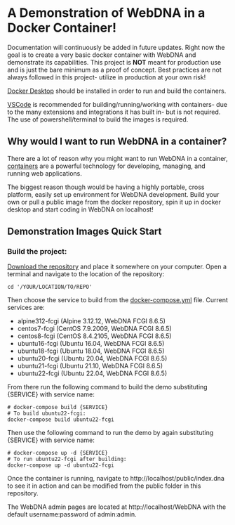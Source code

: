 # A Demonstration of WebDNA in a Docker Container!

Documentation will continuously be added in future updates. Right now the goal is to create a very basic docker container with WebDNA and demonstrate its capabilities. This project is **NOT** meant for production use and is just the bare minimum as a proof of concept. Best practices are not always followed in this project- utilize in production at your own risk!

[Docker Desktop](https://www.docker.com/products/docker-desktop/) should be installed in order to run and build the containers. 

[VSCode](https://code.visualstudio.com/) is recommended for building/running/working with containers- due to the many extensions and integrations it has built in- but is not required. The use of powershell/terminal to build the images is required.

## Why would I want to run WebDNA in a container?
There are a lot of reason why you might want to run WebDNA in a container, [containers](https://www.docker.com/resources/what-container/) are a powerful technology for developing, managing, and running web applications.

The biggest reason though would be having a highly portable, cross platform, easily set up environment for WebDNA development. Build your own or pull a public image from the docker repository, spin it up in docker desktop and start coding in WebDNA on localhost!

## Demonstration Images Quick Start

### Build the project:
[Download the repository](https://github.com/deepworks-net/docker-webdna-demo/archive/refs/heads/main.zip) and place it somewhere on your computer. Open a terminal and navigate to the location of the repository:
```SHELL
cd '/YOUR/LOCATION/TO/REPO'
```
Then choose the service to build from the [docker-compose.yml](docker-compose.yml) file. Current services are:
- alpine312-fcgi (Alpine 3.12.12, WebDNA FCGI 8.6.5)
- centos7-fcgi (CentOS 7.9.2009, WebDNA FCGI 8.6.5)
- centos8-fcgi (CentOS 8.4.2105, WebDNA FCGI 8.6.5)
- ubuntu16-fcgi (Ubuntu 16.04, WebDNA FCGI 8.6.5)
- ubuntu18-fcgi (Ubuntu 18.04, WebDNA FCGI 8.6.5)
- ubuntu20-fcgi (Ubuntu 20.04, WebDNA FCGI 8.6.5)
- ubuntu21-fcgi (Ubuntu 21.10, WebDNA FCGI 8.6.5)
- ubuntu22-fcgi (Ubuntu 22.04, WebDNA FCGI 8.6.5)

From there run the following command to build the demo substituting {SERVICE} with service name:
```SHELL
# docker-compose build {SERVICE}
# To build ubuntu22-fcgi:
docker-compose build ubuntu22-fcgi
```

Then use the following command to run the demo by again substituting {SERVICE} with service name:
```SHELL
# docker-compose up -d {SERVICE}
# To run ubuntu22-fcgi after building:
docker-compose up -d ubuntu22-fcgi
```
Once the container is running, navigate to http://localhost/public/index.dna to see it in action and can be modified from the public folder in this repository. 

The WebDNA admin pages are located at http://localhost/WebDNA with the default username:password of admin:admin.
